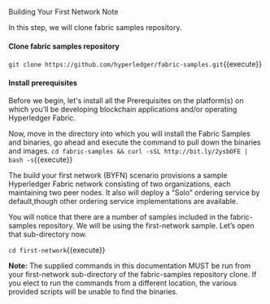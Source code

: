 Building Your First Network
Note

In this step, we will clone fabric samples repository.

#### Clone fabric samples repository
`git clone https://github.com/hyperledger/fabric-samples.git`{{execute}}


#### Install prerequisites
Before we begin, let's install all the Prerequisites on the platform(s) on which you’ll be developing blockchain applications and/or operating Hyperledger Fabric.

Now, move in the directory into which you will install the Fabric Samples and binaries, go ahead and execute the command to pull down the binaries and images.
`cd fabric-samples && curl -sSL http://bit.ly/2ysbOFE | bash -s`{{execute}}


The build your first network (BYFN) scenario provisions a sample Hyperledger Fabric network consisting of two organizations, each maintaining two peer nodes. It also will deploy a “Solo” ordering service by default,though other ordering service implementations are available.

You will notice that there are a number of samples included in the fabric-samples repository. We will be using the first-network sample. Let’s open that sub-directory now.

`cd first-network`{{execute}}

**Note:**
The supplied commands in this documentation MUST be run from your first-network sub-directory of the fabric-samples repository clone. If you elect to run the commands from a different location, the various provided scripts will be unable to find the binaries.